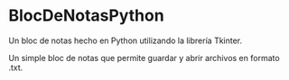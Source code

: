 # BlocDeNotasPython
Un bloc de notas hecho en Python utilizando la librería Tkinter.

Un simple bloc de notas que permite guardar y abrir archivos en formato .txt.

